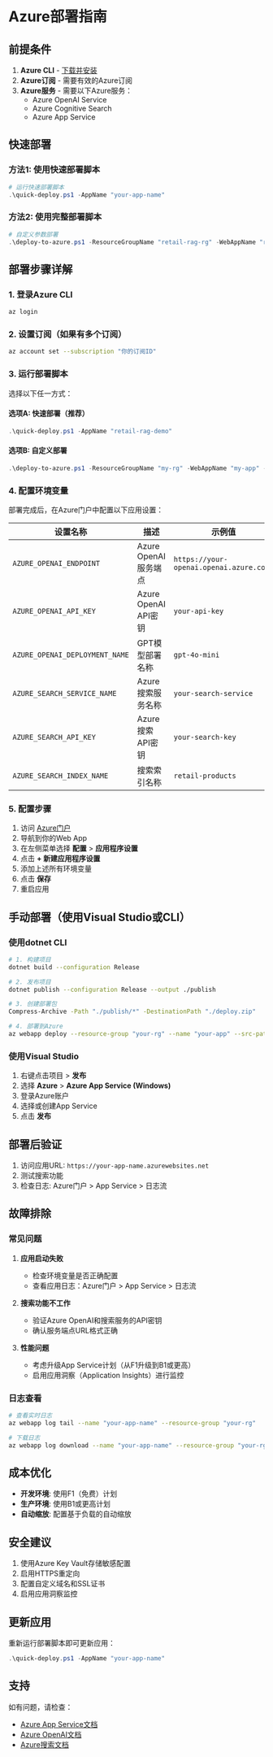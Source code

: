 # Azure部署指南

## 前提条件

1. **Azure CLI** - [下载并安装](https://docs.microsoft.com/en-us/cli/azure/install-azure-cli)
2. **Azure订阅** - 需要有效的Azure订阅
3. **Azure服务** - 需要以下Azure服务：
   - Azure OpenAI Service
   - Azure Cognitive Search
   - Azure App Service

## 快速部署

### 方法1: 使用快速部署脚本

```powershell
# 运行快速部署脚本
.\quick-deploy.ps1 -AppName "your-app-name"
```

### 方法2: 使用完整部署脚本

```powershell
# 自定义参数部署
.\deploy-to-azure.ps1 -ResourceGroupName "retail-rag-rg" -WebAppName "retail-rag-app" -Location "East Asia"
```

## 部署步骤详解

### 1. 登录Azure CLI

```bash
az login
```

### 2. 设置订阅（如果有多个订阅）

```bash
az account set --subscription "你的订阅ID"
```

### 3. 运行部署脚本

选择以下任一方式：

#### 选项A: 快速部署（推荐）
```powershell
.\quick-deploy.ps1 -AppName "retail-rag-demo"
```

#### 选项B: 自定义部署
```powershell
.\deploy-to-azure.ps1 -ResourceGroupName "my-rg" -WebAppName "my-app" -Location "East Asia" -Sku "B1"
```

### 4. 配置环境变量

部署完成后，在Azure门户中配置以下应用设置：

| 设置名称 | 描述 | 示例值 |
|---------|------|--------|
| `AZURE_OPENAI_ENDPOINT` | Azure OpenAI服务端点 | `https://your-openai.openai.azure.com/` |
| `AZURE_OPENAI_API_KEY` | Azure OpenAI API密钥 | `your-api-key` |
| `AZURE_OPENAI_DEPLOYMENT_NAME` | GPT模型部署名称 | `gpt-4o-mini` |
| `AZURE_SEARCH_SERVICE_NAME` | Azure搜索服务名称 | `your-search-service` |
| `AZURE_SEARCH_API_KEY` | Azure搜索API密钥 | `your-search-key` |
| `AZURE_SEARCH_INDEX_NAME` | 搜索索引名称 | `retail-products` |

### 5. 配置步骤

1. 访问 [Azure门户](https://portal.azure.com)
2. 导航到你的Web App
3. 在左侧菜单选择 **配置** > **应用程序设置**
4. 点击 **+ 新建应用程序设置**
5. 添加上述所有环境变量
6. 点击 **保存**
7. 重启应用

## 手动部署（使用Visual Studio或CLI）

### 使用dotnet CLI

```bash
# 1. 构建项目
dotnet build --configuration Release

# 2. 发布项目
dotnet publish --configuration Release --output ./publish

# 3. 创建部署包
Compress-Archive -Path "./publish/*" -DestinationPath "./deploy.zip"

# 4. 部署到Azure
az webapp deploy --resource-group "your-rg" --name "your-app" --src-path "./deploy.zip" --type zip
```

### 使用Visual Studio

1. 右键点击项目 > **发布**
2. 选择 **Azure** > **Azure App Service (Windows)**
3. 登录Azure账户
4. 选择或创建App Service
5. 点击 **发布**

## 部署后验证

1. 访问应用URL: `https://your-app-name.azurewebsites.net`
2. 测试搜索功能
3. 检查日志: Azure门户 > App Service > 日志流

## 故障排除

### 常见问题

1. **应用启动失败**
   - 检查环境变量是否正确配置
   - 查看应用日志：Azure门户 > App Service > 日志流

2. **搜索功能不工作**
   - 验证Azure OpenAI和搜索服务的API密钥
   - 确认服务端点URL格式正确

3. **性能问题**
   - 考虑升级App Service计划（从F1升级到B1或更高）
   - 启用应用洞察（Application Insights）进行监控

### 日志查看

```bash
# 查看实时日志
az webapp log tail --name "your-app-name" --resource-group "your-rg"

# 下载日志
az webapp log download --name "your-app-name" --resource-group "your-rg"
```

## 成本优化

- **开发环境**: 使用F1（免费）计划
- **生产环境**: 使用B1或更高计划
- **自动缩放**: 配置基于负载的自动缩放

## 安全建议

1. 使用Azure Key Vault存储敏感配置
2. 启用HTTPS重定向
3. 配置自定义域名和SSL证书
4. 启用应用洞察监控

## 更新应用

重新运行部署脚本即可更新应用：

```powershell
.\quick-deploy.ps1 -AppName "your-app-name"
```

## 支持

如有问题，请检查：
- [Azure App Service文档](https://docs.microsoft.com/en-us/azure/app-service/)
- [Azure OpenAI文档](https://docs.microsoft.com/en-us/azure/cognitive-services/openai/)
- [Azure搜索文档](https://docs.microsoft.com/en-us/azure/search/)
